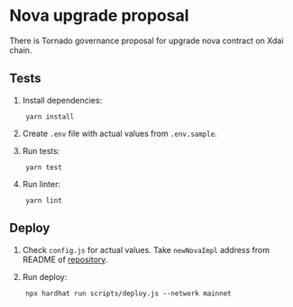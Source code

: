 # Nova upgrade proposal

There is Tornado governance proposal for upgrade nova contract on Xdai chain.

## Tests

1. Install dependencies:

```
    yarn install
```

2. Create `.env` file with actual values from `.env.sample`.

3. Run tests:

```
    yarn test
```

4. Run linter:

```
    yarn lint
```

## Deploy

1. Check `config.js` for actual values. Take `newNovaImpl` address from README of [repository](https://github.com/tornadocashdev/tornado-nova/tree/l1-fee-from-user).

2. Run deploy:

```
    npx hardhat run scripts/deploy.js --network mainnet
```
